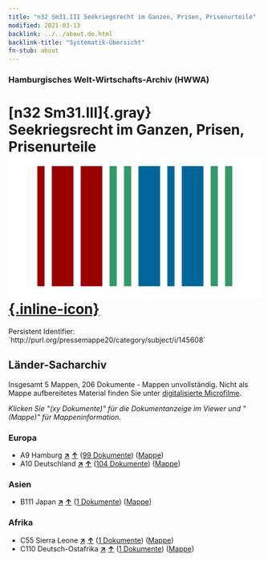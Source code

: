```yaml
---
title: "n32 Sm31.III Seekriegsrecht im Ganzen, Prisen, Prisenurteile"
modified: 2021-03-13
backlink: ../../about.de.html
backlink-title: "Systematik-Übersicht"
fn-stub: about
---
```


### Hamburgisches Welt-Wirtschafts-Archiv (HWWA)

# [n32 Sm31.III]{.gray}&#8201; Seekriegsrecht im Ganzen, Prisen, Prisenurteile &#160; [![Wikidata](/images/Wikidata-logo.svg "Wikidata"){.inline-icon}](http://www.wikidata.org/entity/Q104711192)

<div class="hint">Persistent Identifier: `http://purl.org/pressemappe20/category/subject/i/145608`</div>







## Länder-Sacharchiv




Insgesamt 5 Mappen, 206 Dokumente - Mappen unvollständig.
Nicht als Mappe aufbereitetes Material finden Sie unter [digitalisierte Microfilme](/film/h1_sh.de.html).

_Klicken Sie "(xy Dokumente)" für die Dokumentanzeige im Viewer und "(Mappe)" für Mappeninformation._




### Europa

- A9 Hamburg [**&nearr;**](../../../geo/i/140905/about.de.html "Hamburg (alle Mappen)") [**&uarr;**](../../../geo/about.de.html#A9 "Ländersystematik") (<a href="https://pm20.zbw.eu/iiifview/folder/sh/140905,145608" title="über: Hamburg : Seekriegsrecht im Ganzen, Prisen, Prisenurteile" target="_blank">99 Dokumente</a>) ([Mappe](../../../../folder/sh/1409xx/140905/1456xx/145608/about.de.html))
- A10 Deutschland [**&nearr;**](../../../geo/i/126128/about.de.html "Deutschland (alle Mappen)") [**&uarr;**](../../../geo/about.de.html#A10 "Ländersystematik") (<a href="https://pm20.zbw.eu/iiifview/folder/sh/126128,145608" title="über: Deutschland : Seekriegsrecht im Ganzen, Prisen, Prisenurteile" target="_blank">104 Dokumente</a>) ([Mappe](../../../../folder/sh/1261xx/126128/1456xx/145608/about.de.html))

### Asien

- B111 Japan [**&nearr;**](../../../geo/i/141272/about.de.html "Japan (alle Mappen)") [**&uarr;**](../../../geo/about.de.html#B111 "Ländersystematik") (<a href="https://pm20.zbw.eu/iiifview/folder/sh/141272,145608" title="über: Japan : Seekriegsrecht im Ganzen, Prisen, Prisenurteile" target="_blank">1 Dokumente</a>) ([Mappe](../../../../folder/sh/1412xx/141272/1456xx/145608/about.de.html))

### Afrika

- C55 Sierra Leone [**&nearr;**](../../../geo/i/141404/about.de.html "Sierra Leone (alle Mappen)") [**&uarr;**](../../../geo/about.de.html#C55 "Ländersystematik") (<a href="https://pm20.zbw.eu/iiifview/folder/sh/141404,145608" title="über: Sierra Leone : Seekriegsrecht im Ganzen, Prisen, Prisenurteile" target="_blank">1 Dokumente</a>) ([Mappe](../../../../folder/sh/1414xx/141404/1456xx/145608/about.de.html))
- C110 Deutsch-Ostafrika [**&nearr;**](../../../geo/i/141471/about.de.html "Deutsch-Ostafrika (alle Mappen)") [**&uarr;**](../../../geo/about.de.html#C110 "Ländersystematik") (<a href="https://pm20.zbw.eu/iiifview/folder/sh/141471,145608" title="über: Deutsch-Ostafrika : Seekriegsrecht im Ganzen, Prisen, Prisenurteile" target="_blank">1 Dokumente</a>) ([Mappe](../../../../folder/sh/1414xx/141471/1456xx/145608/about.de.html))








